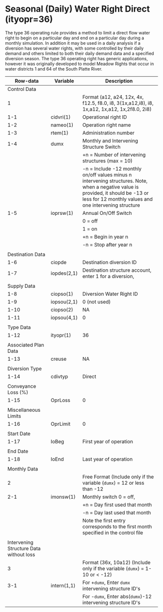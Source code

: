 # Seasonal (Daily) Water Right Direct (ityopr=36) #

The type 36 operating rule provides a method to limit a direct flow water right to begin on a particular day and end on a particular day 
during a monthly simulation. In addition it may be used in a daily analysis if a diversion has several water rights, with some controlled 
by their daily demand and others limited to both their daily demand data and a specified diversion season. The type 36 operating right has 
generic applications, however it was originally developed to model Meadow Rights that occur in water districts 1 and 64 of the South Platte 
River.

| Row-data							| Variable						| Description 								|				
| ------------------				| --------------------			| --------									|
| Control Data						| 								| 											|
| 1 								| 								| Format (a12, a24, 12x, 4x, f12.5, f8.0, i8, 3(1x,a12,i8), i8, 1x,a12, 1x,a12, 1x,2f8.0, 2i8)
| 1-1								| cidvri(1)						| Operational right ID
| 1-2								| nameo(1)						| Operation right name
| 1-3								| rtem(1)						| Administration number 
| 1-4								| dumx							| Monthly and Intervening Structure Switch
| 									| 								| +n = Number of intervening structures (max = 10) 
| 									| 								| -n = Include -12 monthly on/off values minus n intervening structures. Note, when a negative value is provided, it should be -13 or less for 12 monthly values and one intervening structure
| 1-5								| ioprsw(1)						| Annual On/Off Switch	
| 									| 								| 0 = off 
| 									| 								| 1 = on
| 									| 								| +n = Begin in year n
| 									| 								| -n = Stop after year n
| | | |
| Destination Data | | |
| 1-6								| ciopde						| Destination diversion ID
| 1-7								| iopdes(2,1)					| Destination structure account, enter 1 for a diversion, 
| | | |
| Supply Data | | |		
| 1-8								| ciopso(1)						| Diversion Water Right ID
| 1-9								| iopsou(2,1)					| 0 (not used) 
| 1-10								| ciopso(2)						| NA
| 1-11								| iopsou(4,1)					| 0
| | | |
| Type Data | | |
| 1-12								| ityopr(1)						| 36
| | | |
| Associated Plan Data | | |
| 1-13								| creuse						| NA
| | | |
| Diversion Type | | |
| 1-14								| cdivtyp						| Direct
| | | |
| Conveyance Loss (%) | | |
| 1-15								| OprLoss						| 0
| | | |
| Miscellaneous Limits | | |
| 1-16								| OprLimit						| 0
| | | |
| Start Date | | |
| 1-17								| IoBeg							| First year of operation
| | | |
| End Date | | |
| 1-18								| IoEnd							| Last year of operation
| | | |
| Monthly Data | | |
| 2 								| 								| Free Format (Include only if the variable (`dumx`) = 12 or less than -12
| 2-1								| imonsw(1)						| Monthly switch 0 = off,
| 									| 								| +n = Day first used that month
| 									| 								| -n = Day last used that month
| 									| 								| Note the first entry corresponds to the first month specified in the control file
| | | |
| Intervening Structure Data without loss | | |
| 3 								| 								| Format (36x, 10a12) (Include only if the variable (`dumx`) = 1-10 or < -12)
| 3-1								| intern(1,1)					| For +`dumx`, Enter `dumx` intervening structure ID's
| 									| 								| For -`dumx`, Enter abs(`dumx`)-12 intervening structure ID's
